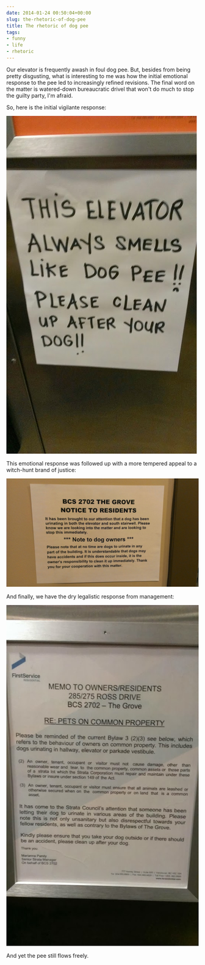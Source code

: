 ```yaml
---
date: 2014-01-24 00:50:04+00:00
slug: the-rhetoric-of-dog-pee
title: The rhetoric of dog pee
tags:
- funny
- life
- rhetoric
---
```


Our elevator is frequently awash in foul dog pee. But, besides from being pretty disgusting, what is interesting to me was how the initial emotional response to the pee led to increasingly refined revisions. The final word on the matter is watered-down bureaucratic drivel that won't do much to stop the guilty party, I'm afraid.

So, here is the initial vigilante response:

![Image 1](/images/imag1212.jpg)

This emotional response was followed up with a more tempered appeal to a witch-hunt brand of justice:

<img src="/images/imag1228.jpg" alt="Image 2" style="width: 800px;"/>

And finally, we have the dry legalistic response from management:

![Image 3](/images/imag1249.jpg)

And yet the pee still flows freely.
